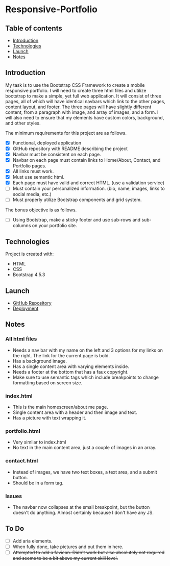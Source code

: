 # Responsive-Portfolio

## Table of contents

- [Introduction](#introduction)
- [Technologies](#technologies)
- [Launch](#launch)
- [Notes](#notes)

## Introduction

My task is to use the Bootstrap CSS Framework to create a mobile responsive portfolio. I will need to create three html files and utilize bootstrap to make a simple, yet full web application. It will consist of three pages, all of which will have identical navbars which link to the other pages, content layout, and footer. The three pages will have slightly different content, from a paragraph with image, and array of images, and a form. I will also need to ensure that my elements have custom colors, background, and other styles.

The minimum requirements for this project are as follows.

- [x] Functional, deployed application
- [x] GitHub repository with README describing the project
- [x] Navbar must be consistent on each page.
- [x] Navbar on each page must contain links to Home/About, Contact, and Portfolio pages.
- [x] All links must work.
- [x] Must use semantic html.
- [x] Each page must have valid and correct HTML. (use a validation service)
- [ ] Must contain your personalized information. (bio, name, images, links to social media, etc.)
- [ ] Must properly utilize Bootstrap components and grid system.

The bonus objective is as follows.

- [ ] Using Bootstrap, make a sticky footer and use sub-rows and sub-columns on your portfolio site.

## Technologies

Project is created with:

- HTML
- CSS
- Bootstrap 4.5.3

## Launch

- [GitHub Repository](https://github.com/Connerjm/Responsive-Portfolio)
- [Deployment](https://connerjm.github.io/Responsive-Portfolio/)

## Notes

### All html files

- Needs a nav bar with my name on the left and 3 options for my links on the right. The link for the current page is bold.
- Has a background image.
- Has a single content area with varying elements inside.
- Needs a footer at the bottom that has a faux copyright.
- Make sure to use semantic tags which include breakpoints to change formatting based on screen size.

### index.html

- This is the main homescreen/about me page.
- Single content area with a header and then image and text.
- Has a picture with text wrapping it.

### portfolio.html

- Very similar to index.html
- No text in the main content area, just a couple of images in an array.

### contact.html

- Instead of images, we have two text boxes, a text area, and a submit button.
- Should be in a form tag.

### Issues

- The navbar now collapses at the small breakpoint, but the button doesn't do anything. Almost certainly because I don't have any JS.

## To Do

- [ ] Add aria elements.
- [ ] When fully done, take pictures and put them in here.
- [ ] ~~Attempted to add a favicon. Didn't work but also absolutely not required and seems to be a bit above my current skill level.~~
